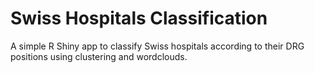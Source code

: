 # Swiss Hospitals Classification

A simple R Shiny app to classify Swiss hospitals according to their DRG positions using clustering and wordclouds.
